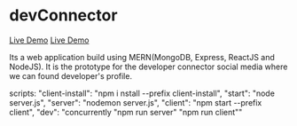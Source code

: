 # devConnector
[Live Demo](https://sanjaymagar.github.io/devConnector/)
[Live Demo](https://enigmatic-reef-20175.herokuapp.com)

Its a web application build using MERN(MongoDB, Express, ReactJS and NodeJS). It is the prototype for the developer connector social media where we can found developer's profile.

scripts:
"client-install": "npm i nstall --prefix client-install",
"start": "node server.js",
"server": "nodemon server.js",
"client": "npm start --prefix client",
"dev": "concurrently \"npm run server\" \"npm run client\""



